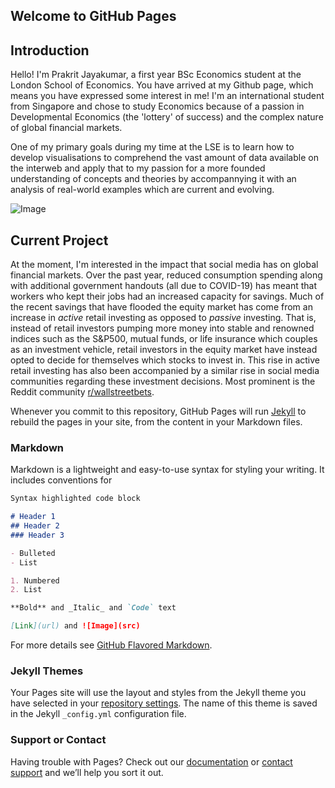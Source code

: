 ## Welcome to GitHub Pages

## Introduction

Hello! I'm Prakrit Jayakumar, a first year BSc Economics student at the London School of Economics. You have arrived at my Github page, which means you have expressed some interest in me! I'm an international student from Singapore and chose to study Economics because of a passion in Developmental Economics (the 'lottery' of success) and the complex nature of global financial markets.

One of my primary goals during my time at the LSE is to learn how to develop visualisations to comprehend the vast amount of data available on the interweb and apply that to my passion for a more founded understanding of concepts and theories by accompannying it with an analysis of real-world examples which are current and evolving.

![Image](https://nextcloud.prakritj.com/apps/files_sharing/publicpreview/6x4rHATWZynqCTp?x=3828&y=1508&a=true&file=3f154a6d-9bfb-462c-98fa-f1a6920cf381.png&scalingup=0.png) 

## Current Project

At the moment, I'm interested in the impact that social media has on global financial markets. Over the past year, reduced consumption spending along with additional government handouts (all due to COVID-19) has meant that workers who kept their jobs had an increased capacity for savings. Much of the recent savings that have flooded the equity market has come from an increase in _active_ retail investing as opposed to _passive_ investing. That is, instead of retail investors pumping more money into stable and renowned indices such as the S&P500, mutual funds, or life insurance which couples as an investment vehicle, retail investors in the equity market  have instead opted to decide for themselves which stocks to invest in. This rise in active retail investing has also been accompanied by a similar rise in social media communities regarding these investment decisions. Most prominent is the Reddit community [r/wallstreetbets](https://reddit.com/r/wallstreetbets). 

Whenever you commit to this repository, GitHub Pages will run [Jekyll](https://jekyllrb.com/) to rebuild the pages in your site, from the content in your Markdown files.

### Markdown

Markdown is a lightweight and easy-to-use syntax for styling your writing. It includes conventions for

```markdown
Syntax highlighted code block

# Header 1
## Header 2
### Header 3

- Bulleted
- List

1. Numbered
2. List

**Bold** and _Italic_ and `Code` text

[Link](url) and ![Image](src)
```

For more details see [GitHub Flavored Markdown](https://guides.github.com/features/mastering-markdown/).

### Jekyll Themes

Your Pages site will use the layout and styles from the Jekyll theme you have selected in your [repository settings](https://github.com/prakritj/welcome/settings/pages). The name of this theme is saved in the Jekyll `_config.yml` configuration file.

### Support or Contact

Having trouble with Pages? Check out our [documentation](https://docs.github.com/categories/github-pages-basics/) or [contact support](https://support.github.com/contact) and we’ll help you sort it out.
